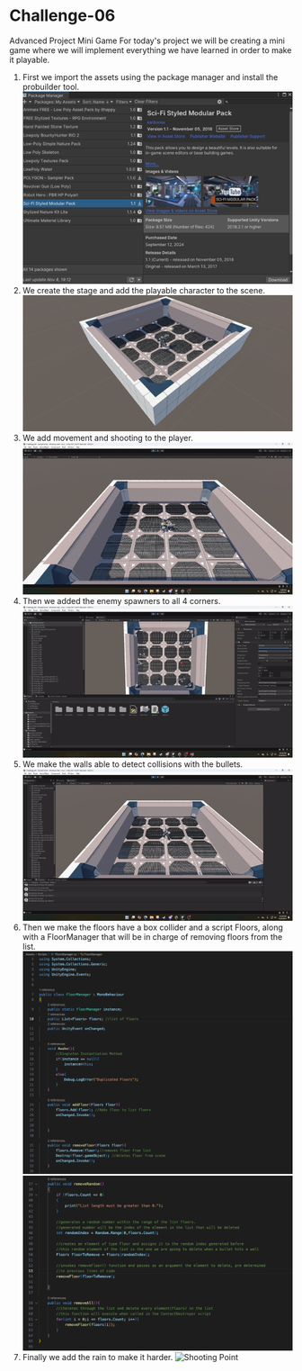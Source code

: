 # Challenge-06
Advanced Project Mini Game
For today's project we will be creating a mini game where we will implement everything we have learned in order to make it playable.
1. First we import the assets using the package manager and install the probuilder tool.
   ![Shooting Point](images/Picture1.png)
2. We create the stage and add the playable character to the scene.
   ![Shooting Point](images/Picture2.png)
3. We add movement and shooting to the player.
   ![Shooting Point](images/gif1.gif)
4. Then we added the enemy spawners to all 4 corners.
    ![Shooting Point](images/gif2.gif)
5. We make the walls able to detect collisions with the bullets.
   ![Shooting Point](images/gif3.gif)
6. Then we make the floors have a box collider and a script Floors, along with a FloorManager that will be in charge of removing floors from the list.
   ![Shooting Point](images/picture4.png)
   ![Shooting Point](images/picture5.png)
8. Finally we add the rain to make it harder.
![Shooting Point](images/gif4.gif)

